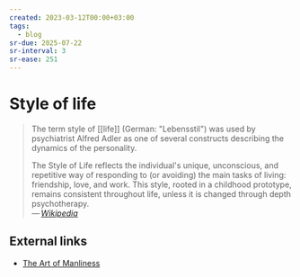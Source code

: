 ```yaml
---
created: 2023-03-12T00:00+03:00
tags:
  - blog
sr-due: 2025-07-22
sr-interval: 3
sr-ease: 251
---
```


# Style of life

> The term style of [[life]] (German: "Lebensstil") was used by psychiatrist
> Alfred Adler as one of several constructs describing the dynamics of the
> personality.
>
> The Style of Life reflects the individual's unique, unconscious, and
> repetitive way of responding to (or avoiding) the main tasks of living:
> friendship, love, and work. This style, rooted in a childhood prototype,
> remains consistent throughout life, unless it is changed through depth
> psychotherapy.\
> — <cite>[Wikipedia](https://en.wikipedia.org/wiki/Style_of_life)</cite>

## External links

- [The Art of Manliness](https://www.artofmanliness.com/)
